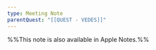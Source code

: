 ```yaml
---
type: Meeting Note
parentQuest: "[[QUEST - VEDES]]"
---
```


%%This note is also available in Apple Notes.%%